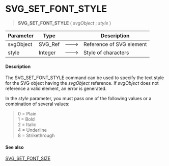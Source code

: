 # SVG_SET_FONT_STYLE

>**SVG_SET_FONT_STYLE** ( *svgObject* ; *style* )

| Parameter | Type |  | Description |
| --- | --- | --- | --- |
| svgObject | SVG_Ref | &#x1F852; | Reference of SVG element |
| style | Integer | &#x1F852; | Style of characters |



#### Description 

The SVG\_SET\_FONT\_STYLE command can be used to specify the text style for the SVG object having the *svgObject* reference. If *svgObject* does not reference a valid element, an error is generated.

In the *style* parameter, you must pass one of the following values or a combination of several values:

> 0 = Plain  
> 1 = Bold  
> 2 = Italic  
> 4 = Underline  
> 8 = Strikethrough

#### See also 

[SVG\_SET\_FONT\_SIZE](SVG%5FSET%5FFONT%5FSIZE.md)  